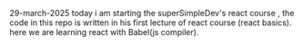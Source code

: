 29-march-2025 today i am starting the superSimpleDev's react course , the code in this repo is written in his first lecture of react course (react basics).
here we are learning react with Babel(js compiler).
